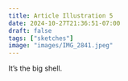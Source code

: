 ```yaml
---
title: Article Illustration 5
date: 2024-10-27T21:36:51-07:00
draft: false
tags: ["sketches"]
image: "images/IMG_2841.jpeg"
---
```


It’s the big shell.